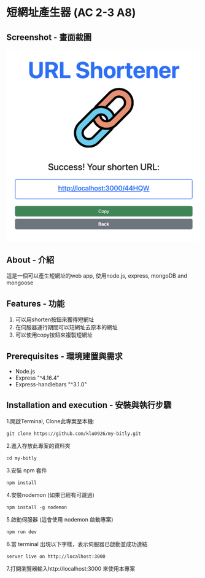 # 短網址產生器 (AC 2-3 A8)


## Screenshot - 畫面截圖
![screenshot](public/images/screenshot.png)


## About - 介紹
這是一個可以產生短網址的web app, 使用node.js, express, mongoDB and mongoose

## Features - 功能

1. 可以用shorten按鈕來獲得短網址
2. 在伺服器運行期間可以短網址去原本的網址
3. 可以使用copy按鈕來複製短網址

## Prerequisites - 環境建置與需求

* Node.js
* Express "^4.16.4"
* Express-handlebars "^3.1.0"

## Installation and execution - 安裝與執行步驟

1.開啟Terminal, Clone此專案至本機:
```
git clone https://github.com/klu0926/my-bitly.git
```

2.進入存放此專案的資料夾
```
cd my-bitly
```

3.安裝 npm 套件
```
npm install
```

4.安裝nodemon (如果已經有可跳過)
```
npm install -g nodemon
```

5.啟動伺服器 (這會使用 nodemon 啟動專案)
```
npm run dev 
```

6.當 terminal 出現以下字樣，表示伺服器已啟動並成功連結
```
server live on http://localhost:3000
```

7.打開瀏覽器輸入http://localhost:3000 來使用本專案